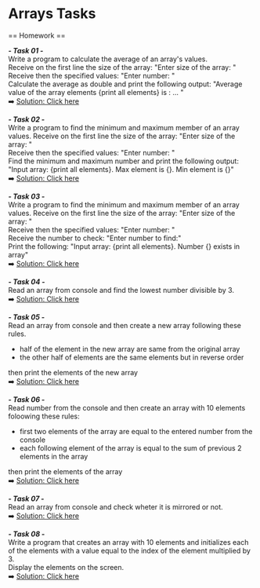 # Arrays Tasks

== Homework ==

***- Task 01 -***<br> 
Write a program to calculate the average of an array's values.<br>
Receive on the first line the size of the array: "Enter size of the array: " <br>
Receive then the specified values: "Enter number: " <br>
Calculate the average as double and print the following output: "Average value of the array elements {print all elements} is : ... " <br>
➡️ [Solution: Click here](/Lesson06-Arrays/src/homework/Task01.java)<br>

***- Task 02 -***<br> 
Write a program to find the minimum and maximum member of an array values.
Receive on the first line the size of the array: "Enter size of the array: " <br>
Receive then the specified values: "Enter number: " <br>
Find the minimum and maximum number and print the following output: "Input array: {print all elements}. Max element is {}. Min element is {}"<br>
➡️ [Solution: Click here](/Lesson06-Arrays/src/homework/Task02.java)<br>

***- Task 03 -***<br> 
Write a program to find the minimum and maximum member of an array values.
Receive on the first line the size of the array: "Enter size of the array: "<br>
Receive then the specified values: "Enter number: " <br>
Receive the number to check: "Enter number to find:" <br>
Print the following: "Input array: {print all elements}. Number {} exists in array"<br>
➡️ [Solution: Click here](/Lesson06-Arrays/src/homework/Task03.java)<br>

***- Task 04 -***<br> 
Read an array from console and find the lowest number divisible by 3.<br>
➡️ [Solution: Click here](/Lesson06-Arrays/src/homework/Task04.java)<br>

***- Task 05 -***<br> 
Read an array from console and then create a new array following these rules.<br>
- half of the element in the new array are same from the original array
- the other half of elements are the same elements but in reverse order<br>

then print the elements of the new array<br>
➡️ [Solution: Click here](/Lesson06-Arrays/src/homework/Task05.java)<br>

***- Task 06 -***<br>
Read number from the console and then create an array with 10 elements foloowing these rules:<br>
- first two elements of the array are equal to the entered number from the console
- each following element of the array is equal to the sum of previous 2 elements in the array<br>

then print the elements of the array<br>
➡️ [Solution: Click here](/Lesson06-Arrays/src/homework/Task06.java)<br>

***- Task 07 -***<br> 
Read an array from console and check wheter it is mirrored or not.<br>
➡️ [Solution: Click here](/Lesson06-Arrays/src/homework/Task07.java)<br>

***- Task 08 -***<br> 
Write a program that creates an array with 10 elements and initializes each of the elements with a value equal to the index of the element multiplied by 3.<br>
Display the elements on the screen.<br>
➡️ [Solution: Click here](/Lesson06-Arrays/src/homework/Task08.java)<br>




